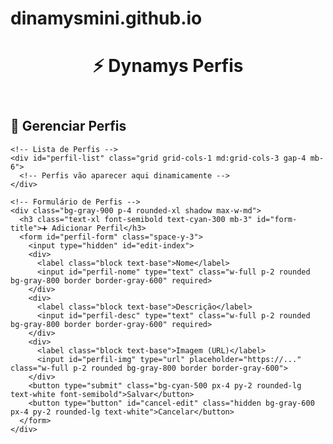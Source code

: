 # dinamysmini.github.io
<!DOCTYPE html>
<html lang="pt-BR">
<head>
  <meta charset="UTF-8">
  <meta name="viewport" content="width=device-width, initial-scale=1.0">
  <title>Dynamys Perfis</title>
  <script src="https://cdn.tailwindcss.com"></script>
</head>
<body class="bg-gray-950 text-gray-100 font-sans text-lg">
  <!-- Header -->
  <header class="flex items-center justify-between px-6 py-4 bg-gray-900 border-b border-gray-700">
    <h1 class="text-3xl font-bold text-cyan-400">⚡ Dynamys Perfis</h1>
  </header>

  <main class="p-6">
    <h2 class="text-2xl font-semibold mb-4">👥 Gerenciar Perfis</h2>

    <!-- Lista de Perfis -->
    <div id="perfil-list" class="grid grid-cols-1 md:grid-cols-3 gap-4 mb-6">
      <!-- Perfis vão aparecer aqui dinamicamente -->
    </div>

    <!-- Formulário de Perfis -->
    <div class="bg-gray-900 p-4 rounded-xl shadow max-w-md">
      <h3 class="text-xl font-semibold text-cyan-300 mb-3" id="form-title">➕ Adicionar Perfil</h3>
      <form id="perfil-form" class="space-y-3">
        <input type="hidden" id="edit-index">
        <div>
          <label class="block text-base">Nome</label>
          <input id="perfil-nome" type="text" class="w-full p-2 rounded bg-gray-800 border border-gray-600" required>
        </div>
        <div>
          <label class="block text-base">Descrição</label>
          <input id="perfil-desc" type="text" class="w-full p-2 rounded bg-gray-800 border border-gray-600" required>
        </div>
        <div>
          <label class="block text-base">Imagem (URL)</label>
          <input id="perfil-img" type="url" placeholder="https://..." class="w-full p-2 rounded bg-gray-800 border border-gray-600">
        </div>
        <button type="submit" class="bg-cyan-500 px-4 py-2 rounded-lg text-white font-semibold">Salvar</button>
        <button type="button" id="cancel-edit" class="hidden bg-gray-600 px-4 py-2 rounded-lg text-white">Cancelar</button>
      </form>
    </div>
  </main>

  <script>
    // Perfis iniciais
    let perfis = [
      { nome: "Carlos Silva", desc: "Perfil Trabalho - Econômico + Conforto", img: "https://i.pravatar.cc/80?img=3" },
      { nome: "Mariana Costa", desc: "Perfil Lazer - Som + Esportivo", img: "https://i.pravatar.cc/80?img=5" },
      { nome: "João & Ana", desc: "Perfil Família - Espaço + Segurança", img: "https://i.pravatar.cc/80?img=8" }
    ];

    const perfilList = document.getElementById("perfil-list");
    const perfilForm = document.getElementById("perfil-form");
    const formTitle = document.getElementById("form-title");
    const cancelEditBtn = document.getElementById("cancel-edit");
    const editIndexInput = document.getElementById("edit-index");

    function renderPerfis() {
      perfilList.innerHTML = "";
      perfis.forEach((p, index) => {
        const div = document.createElement("div");
        div.className = "bg-gray-900 p-4 rounded-xl shadow flex flex-col items-center";
        div.innerHTML = `
          <img src="${p.img || "https://via.placeholder.com/80"}" class="w-16 h-16 rounded-full border-2 border-cyan-400 mb-3">
          <h3 class="font-semibold text-cyan-300 text-lg">${p.nome}</h3>
          <p class="text-base text-gray-400 mb-3">${p.desc}</p>
          <div class="flex space-x-2">
            <button onclick="editPerfil(${index})" class="bg-yellow-500 px-3 py-1 rounded-lg">Editar</button>
            <button onclick="deletePerfil(${index})" class="bg-red-500 px-3 py-1 rounded-lg">Excluir</button>
          </div>
        `;
        perfilList.appendChild(div);
      });
    }

    perfilForm.addEventListener("submit", function(e) {
      e.preventDefault();
      const nome = document.getElementById("perfil-nome").value;
      const desc = document.getElementById("perfil-desc").value;
      const img = document.getElementById("perfil-img").value;

      if (editIndexInput.value === "") {
        // Adicionar
        perfis.push({ nome, desc, img });
      } else {
        // Editar
        const i = editIndexInput.value;
        perfis[i] = { nome, desc, img };
      }

      resetForm();
      renderPerfis();
    });

    function editPerfil(index) {
      const p = perfis[index];
      document.getElementById("perfil-nome").value = p.nome;
      document.getElementById("perfil-desc").value = p.desc;
      document.getElementById("perfil-img").value = p.img;
      editIndexInput.value = index;
      formTitle.textContent = "✏️ Editar Perfil";
      cancelEditBtn.classList.remove("hidden");
    }

    function deletePerfil(index) {
      if (confirm("Tem certeza que deseja excluir este perfil?")) {
        perfis.splice(index, 1);
        renderPerfis();
      }
    }

    function resetForm() {
      perfilForm.reset();
      editIndexInput.value = "";
      formTitle.textContent = "➕ Adicionar Perfil";
      cancelEditBtn.classList.add("hidden");
    }

    cancelEditBtn.addEventListener("click", resetForm);

    // Render inicial
    renderPerfis();
  </script>
</body>
</html>

